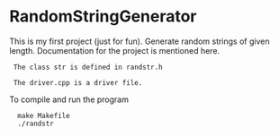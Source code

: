 RandomStringGenerator
=====================

This is my first project (just for fun). Generate random strings of given length. Documentation for the project is mentioned here.

	 The class str is defined in randstr.h

	 The driver.cpp is a driver file.

To compile and run the program 
	  
	  make Makefile
	  ./randstr

